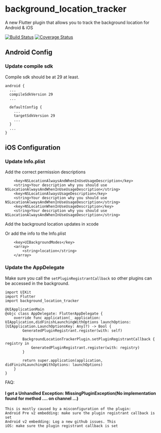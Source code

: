 # background_location_tracker

A new Flutter plugin that allows you to track the background location for Android & iOS

[![Build Status](https://travis-ci.com/icapps/flutter-background-location-tracker.svg?branch=master)](https://travis-ci.com/icapps/flutter-background-location-tracker)
[![Coverage Status](https://coveralls.io/repos/github/icapps/flutter-background-location-tracker/badge.svg?branch=master)](https://coveralls.io/github/icapps/flutter-background-location-tracker?branch=master)

## Android Config

### Update compile sdk

Compile sdk should be at 29 at least.
```
android {
  ...
  compileSdkVersion 29
  ...

  defaultConfig {
    ...
    targetSdkVersion 29
    ...
  }
  ...
}
```

## iOS Configuration

### Update Info.plist

Add the correct permission descriptions
```
	<key>NSLocationAlwaysAndWhenInUseUsageDescription</key>
	<string>Your description why you should use NSLocationAlwaysAndWhenInUseUsageDescription</string>
	<key>NSLocationAlwaysUsageDescription</key>
	<string>Your description why you should use NSLocationAlwaysAndWhenInUseUsageDescription</string>
	<key>NSLocationWhenInUseUsageDescription</key>
	<string>Your description why you should use NSLocationAlwaysAndWhenInUseUsageDescription</string>
```

Add the background location updates in xcode

Or add the info to the Info.plist

```
	<key>UIBackgroundModes</key>
	<array>
		<string>location</string>
	</array>
```

### Update the AppDelegate

Make sure you call the `setPluginRegistrantCallback` so other plugins can be accessed in the background.

```
import UIKit
import Flutter
import background_location_tracker

@UIApplicationMain
@objc class AppDelegate: FlutterAppDelegate {
    override func application(_ application: UIApplication,didFinishLaunchingWithOptions launchOptions: [UIApplication.LaunchOptionsKey: Any]?) -> Bool {
        GeneratedPluginRegistrant.register(with: self)

        BackgroundLocationTrackerPlugin.setPluginRegistrantCallback { registry in
            GeneratedPluginRegistrant.register(with: registry)
        }

        return super.application(application, didFinishLaunchingWithOptions: launchOptions)
    }
}
```


FAQ:

#### I get a Unhandled Exception: MissingPluginException(No implementation found for method .... on channel ...)

```
This is mostly caused by a misconfiguration of the plugin:
Android Pre v2 embedding: make sure the plugin registrant callback is set
Android v2 embedding: Log a new github issues. This
iOS: make sure the plugin registrant callback is set
```
